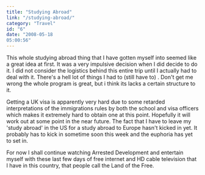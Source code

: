 ```yaml
---
title: "Studying Abroad"
link: "/studying-abroad/"
category: "Travel"
id: "6"
date: "2008-05-18
05:00:56"
---
```


This whole studying abroad thing that I have gotten myself into seemed like a great idea at first. It was a very
impulsive decision when I did decide to do it. I did not consider the logistics behind this entire trip until I actually
had to deal with it. There's a hell lot of things I had to (still have to) . Don't get me wrong the whole program is
great, but i think its lacks a certain structure to it.

Getting a UK visa is apparently very hard due to some retarded interpretations of the immigrations rules by both the
school and visa officers which makes it extremely hard to obtain one at this point. Hopefully it will work out at some
point in the near future. The fact that I have to leave my 'study abroad' in the US for a study abroad to Europe hasn't
kicked in yet. It probably has to kick in sometime soon this week and the euphoria has yet to set in.

For now I shall continue watching Arrested Development and entertain myself with these last few days of free internet
and HD cable television that I have in this country, that people call the Land of the Free.
